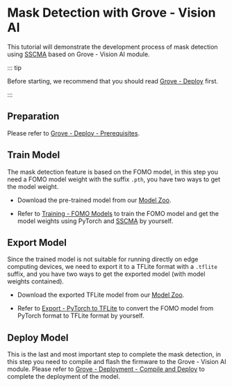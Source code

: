 # Mask Detection with Grove - Vision AI

This tutorial will demonstrate the development process of mask detection using [SSCMA](https://github.com/Seeed-Studio/SSCMA)  based on Grove - Vision AI module.

::: tip

Before starting, we recommend that you should read [Grove - Deploy](./deploy.md) first.

:::

## Preparation

Please refer to [Grove - Deploy - Prerequisites](./deploy.md#prerequisites).

## Train Model

The mask detection feature is based on the FOMO model, in this step you need a FOMO model weight with the suffix `.pth`, you have two ways to get the model weight.

- Download the pre-trained model from our [Model Zoo](https://github.com/Seeed-Studio/sscma-model-zoo).

- Refer to [Training - FOMO Models](../../tutorials/training/fomo.md) to train the FOMO model and get the model weights using PyTorch and [SSCMA](https://github.com/Seeed-Studio/SSCMA)  by yourself.

## Export Model

Since the trained model is not suitable for running directly on edge computing devices, we need to export it to a TFLite format with a `.tflite` suffix, and you have two ways to get the exported model (with model weights contained).

- Download the exported TFLite model from our [Model Zoo](https://github.com/Seeed-Studio/sscma-model-zoo).

- Refer to [Export - PyTorch to TFLite](../../tutorials/export/pytorch_2_tflite.md) to convert the FOMO model from PyTorch format to TFLite format by yourself.

## Deploy Model

This is the last and most important step to complete the mask detection, in this step you need to compile and flash the firmware to the Grove - Vision AI module. Please refer to [Grove - Deployment - Compile and Deploy](./deploy.md#compile-and-deploy) to complete the deployment of the model.
